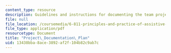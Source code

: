 ```yaml
---
content_type: resource
description: Guidelines and instructions for documenting the team project of the course.
file: null
file_location: /coursemedia/6-811-principles-and-practice-of-assistive-technology-fall-2014/13438bba8ace3892af2f104b82c9ab7c_MIT6_811F14_ProjectDocum.pdf
file_type: application/pdf
resourcetype: Document
title: "Project\_Documentation\_Plan"
uid: 13438bba-8ace-3892-af2f-104b82c9ab7c
---
```

